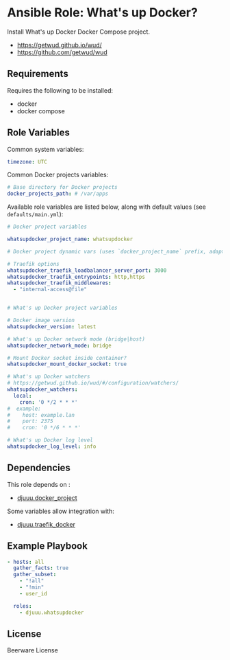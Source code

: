 Ansible Role: What's up Docker?
===============================

Install What's up Docker Docker Compose project.

- https://getwud.github.io/wud/
- https://github.com/getwud/wud

Requirements
------------

Requires the following to be installed:
- docker
- docker compose

Role Variables
--------------

Common system variables:

```yaml
timezone: UTC
```

Common Docker projects variables:

```yaml
# Base directory for Docker projects
docker_projects_path: # /var/apps
```

Available role variables are listed below, along with default values (see `defaults/main.yml`):

```yaml
# Docker project variables

whatsupdocker_project_name: whatsupdocker

# Docker project dynamic vars (uses `docker_project_name` prefix, adapt if overridden)

# Traefik options
whatsupdocker_traefik_loadbalancer_server_port: 3000
whatsupdocker_traefik_entrypoints: http,https
whatsupdocker_traefik_middlewares:
  - "internal-access@file"


# What's up Docker project variables

# Docker image version
whatsupdocker_version: latest

# What's up Docker network mode (bridge|host)
whatsupdocker_network_mode: bridge

# Mount Docker socket inside container?
whatsupdocker_mount_docker_socket: true

# What's up Docker watchers
# https://getwud.github.io/wud/#/configuration/watchers/
whatsupdocker_watchers:
  local:
    cron: '0 */2 * * *'
#  example:
#    host: example.lan
#    port: 2375
#    cron: '0 */6 * * *'

# What's up Docker log level
whatsupdocker_log_level: info
```

Dependencies
------------

This role depends on :
- [djuuu.docker_project](https://github.com/Djuuu/ansible-role-docker-project)

Some variables allow integration with:
- [djuuu.traefik_docker](https://github.com/Djuuu/ansible-role-traefik-docker)

Example Playbook
----------------

```yaml
- hosts: all
  gather_facts: true
  gather_subset:
    - "!all"
    - "!min"
    - user_id

  roles:
    - djuuu.whatsupdocker
```

License
-------

Beerware License
